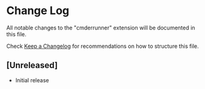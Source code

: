 # Change Log
All notable changes to the "cmderrunner" extension will be documented in this file.

Check [Keep a Changelog](http://keepachangelog.com/) for recommendations on how to structure this file.

## [Unreleased]
- Initial release
